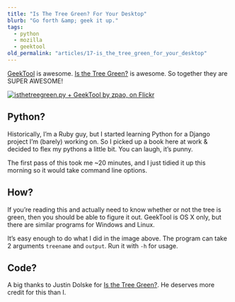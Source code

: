 ```yaml
---
title: "Is The Tree Green? For Your Desktop"
blurb: "Go forth &amp; geek it up."
tags:
  - python
  - mozilla
  - geektool
old_permalink: "articles/17-is_the_tree_green_for_your_desktop"
---
```


[GeekTool](http://projects.tynsoe.org/geektool/) is awesome. [Is the Tree Green?](http://isthetreegreen.com) is awesome. So together they are SUPER AWESOME!

[![isthetreegreen.py + GeekTool by zpao, on Flickr](http://farm4.static.flickr.com/3588/3382045487_01114ff567.jpg "isthetreegreen.py + GeekTool by zpao, on Flickr")](http://www.flickr.com/photos/zpao/3382045487/)

## Python?

Historically, I’m a Ruby guy, but I started learning Python for a Django project I’m (barely) working on. So I picked up a book here at work & decided to flex my pythons a little bit. You can laugh, it’s punny.

The first pass of this took me ~20 minutes, and I just tidied it up this morning so it would take command line options.

## How?

If you’re reading this and actually need to know whether or not the tree is green, then you should be able to figure it out. GeekTool is OS X only, but there are similar programs for Windows and Linux.

It’s easy enough to do what I did in the image above. The program can take 2 arguments `treename` and `output`. Run it with `-h` for usage.

## Code?

<script src="http://gist.github.com/84210.js">
</script>
A big thanks to Justin Dolske for [Is the Tree Green?](http://isthetreegreen.com). He deserves more credit for this than I.
